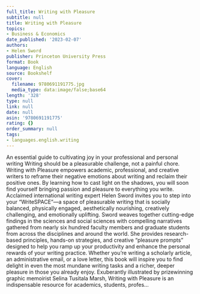 ```yaml
---
full_title: Writing with Pleasure
subtitle: null
title: Writing with Pleasure
topics:
- Business & Economics
date_published: '2023-02-07'
authors:
- Helen Sword
publisher: Princeton University Press
format: Book
language: English
source: Bookshelf
cover:
  filename: 9780691191775.jpg
  media_type: data:image/false;base64
length: '328'
type: null
link: null
date: null
asin: '9780691191775'
rating: {}
order_summary: null
tags:
- languages.english.writing
---
```

An essential guide to cultivating joy in your professional and personal writing Writing should be a pleasurable challenge, not a painful chore. Writing with Pleasure empowers academic, professional, and creative writers to reframe their negative emotions about writing and reclaim their positive ones. By learning how to cast light on the shadows, you will soon find yourself bringing passion and pleasure to everything you write. Acclaimed international writing expert Helen Sword invites you to step into your “WriteSPACE”—a space of pleasurable writing that is socially balanced, physically engaged, aesthetically nourishing, creatively challenging, and emotionally uplifting. Sword weaves together cutting-edge findings in the sciences and social sciences with compelling narratives gathered from nearly six hundred faculty members and graduate students from across the disciplines and around the world. She provides research-based principles, hands-on strategies, and creative “pleasure prompts” designed to help you ramp up your productivity and enhance the personal rewards of your writing practice. Whether you’re writing a scholarly article, an administrative email, or a love letter, this book will inspire you to find delight in even the most mundane writing tasks and a richer, deeper pleasure in those you already enjoy. Exuberantly illustrated by prizewinning graphic memoirist Selina Tusitala Marsh, Writing with Pleasure is an indispensable resource for academics, students, profes...
